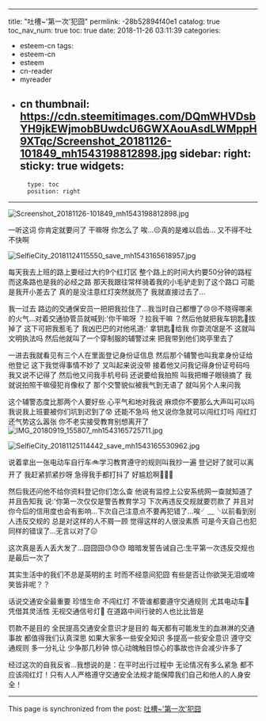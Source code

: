 
---
title: "吐槽~'第一次'犯囧"
permlink: -28b52894f40e1
catalog: true
toc_nav_num: true
toc: true
date: 2018-11-26 03:11:39
categories:
- esteem-cn
tags:
- esteem-cn
- esteem
- cn-reader
- myreader
- cn
thumbnail: https://cdn.steemitimages.com/DQmWHVDsbYH9jkEWjmobBUwdcU6GWXAouAsdLWMppH9XTqc/Screenshot_20181126-101849_mh1543198812898.jpg
sidebar:
    right:
        sticky: true
widgets:
    -
        type: toc
        position: right
---


![Screenshot_20181126-101849_mh1543198812898.jpg](https://cdn.steemitimages.com/DQmWHVDsbYH9jkEWjmobBUwdcU6GWXAouAsdLWMppH9XTqc/Screenshot_20181126-101849_mh1543198812898.jpg)

一听这词  你肯定就要问了  干嘛呀  你怎么了 
 唉...😔真的是难以启齿...  又不得不吐不快啊

![SelfieCity_20181124115550_save_mh1543165618957.jpg](https://cdn.steemitimages.com/DQmPRqKz27r47bn1U9zBuH6f8jGbh1YVt5fUb4Tewkvrf5u/SelfieCity_20181124115550_save_mh1543165618957.jpg)

每天我去上班的路上要经过大约9个红灯区  整个路上的时间大约要50分钟的路程   而这条路也是我的必经之路   那天我跟往常样骑着我的小毛驴走到了这个路口   可能是我开小差去了  真的是没注意红灯突然就亮了  我就直接过去了...  

我一过去   路边的交通保安员一把把我拉住了...我当时自己都懵了😢😢不晓得哪来的火气...对着交通协管员就喊到:'你干嘛呀 ？拉我干嘛  ？然后他就把我车钥匙🔑拔掉了  这下可把我惹毛了  我凶巴巴的对他吼道:' 拿钥匙🔑给我   你耍流氓是不     这就叫文明执法吗   然后他就叫了一个穿制服的辅警过来   把我带到他们岗亭里去了  

 一进去我就看见有三个人在里面登记身份证信息   然后那个辅警也叫我拿身份证给他登记   这下我觉得事情不妙了   又叫起来说没带  接着他又问我记得身份证号码吗   我又说不记得了   然后他又问我手机号码   还说要给我拍照   叫我把帽子眼镜摘了   我就说拍照干嘛侵犯肖像权了  那个交警貌似被我气到无语了   就叫另个人来问我    

这个辅警态度比那两个人要好些    心平气和地对我说   麻烦你不要那么大声叫可以吗   我说我上班要被你们坑到迟到了😰 还能不急吗   他又说你急就可以闯红灯吗   闯红灯还气势这么嚣张   你不老实接受教育别想离开了 
![IMG_20180919_155807_mh1543165725711.jpg](https://cdn.steemitimages.com/DQmYtJpTaWGSEAytvcLGFFoaUK1WjQE2wk8FobGN1EJ6ia2/IMG_20180919_155807_mh1543165725711.jpg)

![SelfieCity_20181125114442_save_mh1543165530962.jpg](https://cdn.steemitimages.com/DQmVFa8V9UDSMueorbKPjrPBHZw6rCTBeFuHbPh7Je8QVhs/SelfieCity_20181125114442_save_mh1543165530962.jpg)

说着拿出一张电动车自行车🚲学习教育遵守的规则叫我抄一遍  登记好了就可以离开了   我赶紧抓紧抄呀   急得我手都打抖了   好尴尬啊🙈🙈🙈

然后我还问他不给你资料登记你们怎么查   他说有监控上公安系统网一查就知道了   并且告知我 说:'你第一次仅仅是警告教育学习    下次再违反交规就要罚款了  并且对你今后的信用度也会有影响...下次自己注意点不要再犯错了...唉╯﹏╰以前看到别人违反交规的   总是对这样的人不屑一顾   觉得这样的人很没素质    可是今天自己也犯同样的错误了...无言以对了😖    

这次真是丢人丢大发了...囧囧囧😓😓😓
暗暗发誓告诫自己:生平第一次违反交规也是最后一次了

其实生活中的我们不总是英明的主   时而不经意间犯囧      有些是否让你欲哭无泪或啼笑皆非呢？？

话说交通安全最重要   珍惜生命  不闯红灯  不管谁都要遵守交通规则   尤其电动车🛵  凭借其灵活性  无视交通信号灯🚥  在道路中间行驶的人也比比皆是
 
 
罚款不是目的  全民提高交通安全意识才是目的
每天都有可能发生的血淋淋的交通事故  都值得我们认真深思   如果大家多一些安全知识  多提高一些安全意识   遵守交通规则   多一分礼让  少争那几秒钟  惊心动魄触目惊心的事故也许会减少许多了

经过这次的自我反省...我想说的是：在平时出行过程中 无论情况有多么紧急    都不应该闯红灯！只有人人严格遵守交通安全法规才能保障我们自己和他人的人身安全！

- - -

This page is synchronized from the post: [吐槽~'第一次'犯囧](https://steemit.com/@annepink/-28b52894f40e1)
